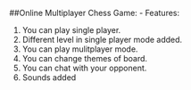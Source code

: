 ##Online Multiplayer Chess Game: -
Features: 
1. You can play single player.
2. Different level in single player mode added.
3. You can play mulitplayer mode.
4. You can change themes of board.
5. You can chat with your opponent.
6. Sounds added
